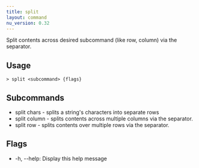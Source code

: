```yaml
---
title: split
layout: command
nu_version: 0.32
---
```

Split contents across desired subcommand (like row, column) via the separator.

## Usage
```shell
> split <subcommand> {flags} 
 ```

## Subcommands
* split chars - splits a string's characters into separate rows
* split column - splits contents across multiple columns via the separator.
* split row - splits contents over multiple rows via the separator.

## Flags
* -h, --help: Display this help message

